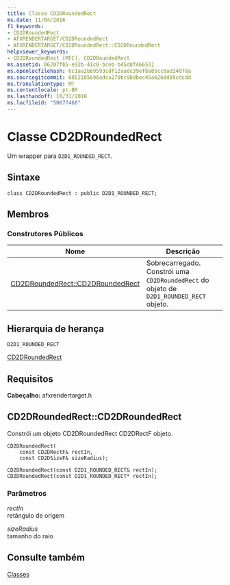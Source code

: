 ```yaml
---
title: Classe CD2DRoundedRect
ms.date: 11/04/2016
f1_keywords:
- CD2DRoundedRect
- AFXRENDERTARGET/CD2DRoundedRect
- AFXRENDERTARGET/CD2DRoundedRect::CD2DRoundedRect
helpviewer_keywords:
- CD2DRoundedRect [MFC], CD2DRoundedRect
ms.assetid: 06207fb5-e92b-41c0-bceb-b45d8f466531
ms.openlocfilehash: 6c1aa2bb9593cdf12aadc39ef8a85cc8ad14078a
ms.sourcegitcommit: 6052185696adca270bc9bdbec45a626dd89cdcdd
ms.translationtype: MT
ms.contentlocale: pt-BR
ms.lasthandoff: 10/31/2018
ms.locfileid: "50677468"
---
```

# <a name="cd2droundedrect-class"></a>Classe CD2DRoundedRect

Um wrapper para `D2D1_ROUNDED_RECT`.

## <a name="syntax"></a>Sintaxe

```
class CD2DRoundedRect : public D2D1_ROUNDED_RECT;
```

## <a name="members"></a>Membros

### <a name="public-constructors"></a>Construtores Públicos

|Nome|Descrição|
|----------|-----------------|
|[CD2DRoundedRect::CD2DRoundedRect](#cd2droundedrect)|Sobrecarregado. Constrói uma `CD2DRoundedRect` do objeto de `D2D1_ROUNDED_RECT` objeto.|

## <a name="inheritance-hierarchy"></a>Hierarquia de herança

`D2D1_ROUNDED_RECT`

[CD2DRoundedRect](../../mfc/reference/cd2droundedrect-class.md)

## <a name="requirements"></a>Requisitos

**Cabeçalho:** afxrendertarget.h

##  <a name="cd2droundedrect"></a>  CD2DRoundedRect::CD2DRoundedRect

Constrói um objeto CD2DRoundedRect CD2DRectF objeto.

```
CD2DRoundedRect(
    const CD2DRectF& rectIn,
    const CD2DSizeF& sizeRadius);

CD2DRoundedRect(const D2D1_ROUNDED_RECT& rectIn);
CD2DRoundedRect(const D2D1_ROUNDED_RECT* rectIn);
```

### <a name="parameters"></a>Parâmetros

*rectIn*<br/>
retângulo de origem

*sizeRadius*<br/>
tamanho do raio

## <a name="see-also"></a>Consulte também

[Classes](../../mfc/reference/mfc-classes.md)
